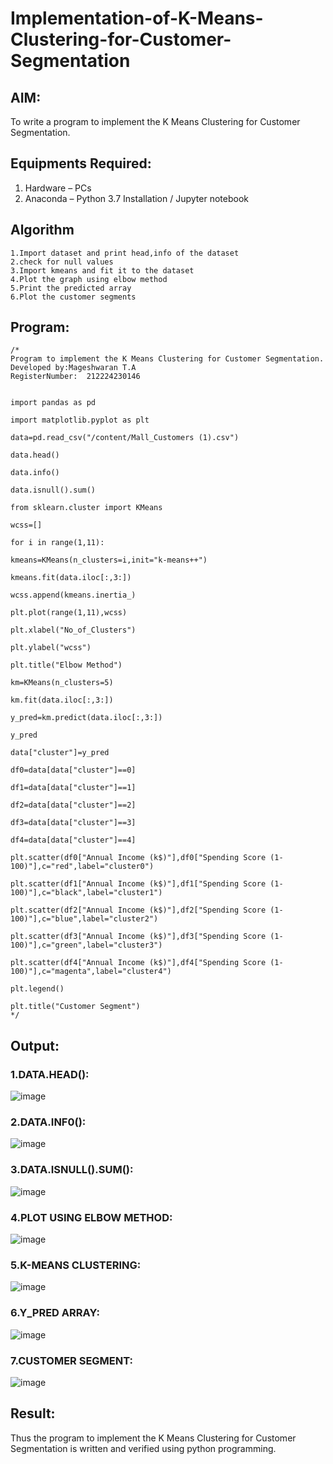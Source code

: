 # Implementation-of-K-Means-Clustering-for-Customer-Segmentation

## AIM:
To write a program to implement the K Means Clustering for Customer Segmentation.

## Equipments Required:
1. Hardware – PCs
2. Anaconda – Python 3.7 Installation / Jupyter notebook

## Algorithm
    1.Import dataset and print head,info of the dataset
    2.check for null values
    3.Import kmeans and fit it to the dataset
    4.Plot the graph using elbow method
    5.Print the predicted array
    6.Plot the customer segments

## Program:
```
/*
Program to implement the K Means Clustering for Customer Segmentation.
Developed by:Mageshwaran T.A 
RegisterNumber:  212224230146


import pandas as pd

import matplotlib.pyplot as plt

data=pd.read_csv("/content/Mall_Customers (1).csv")

data.head()

data.info()

data.isnull().sum()

from sklearn.cluster import KMeans

wcss=[]

for i in range(1,11):

kmeans=KMeans(n_clusters=i,init="k-means++")

kmeans.fit(data.iloc[:,3:])

wcss.append(kmeans.inertia_)

plt.plot(range(1,11),wcss)

plt.xlabel("No_of_Clusters")

plt.ylabel("wcss")

plt.title("Elbow Method")

km=KMeans(n_clusters=5)

km.fit(data.iloc[:,3:])

y_pred=km.predict(data.iloc[:,3:])

y_pred

data["cluster"]=y_pred

df0=data[data["cluster"]==0]

df1=data[data["cluster"]==1]

df2=data[data["cluster"]==2]

df3=data[data["cluster"]==3]

df4=data[data["cluster"]==4]

plt.scatter(df0["Annual Income (k$)"],df0["Spending Score (1-100)"],c="red",label="cluster0")

plt.scatter(df1["Annual Income (k$)"],df1["Spending Score (1-100)"],c="black",label="cluster1")

plt.scatter(df2["Annual Income (k$)"],df2["Spending Score (1-100)"],c="blue",label="cluster2")

plt.scatter(df3["Annual Income (k$)"],df3["Spending Score (1-100)"],c="green",label="cluster3")

plt.scatter(df4["Annual Income (k$)"],df4["Spending Score (1-100)"],c="magenta",label="cluster4")

plt.legend()

plt.title("Customer Segment")
*/
```

## Output:
### 1.DATA.HEAD():
![image](https://github.com/HIRU-VIRU/Implementation-of-K-Means-Clustering-for-Customer-Segmentation/assets/145972122/1af1baf8-ff03-4418-8954-d016511424a5)


### 2.DATA.INF0():
![image](https://github.com/HIRU-VIRU/Implementation-of-K-Means-Clustering-for-Customer-Segmentation/assets/145972122/8aea2495-1396-48a5-8c82-1e370c2f1ac0)


### 3.DATA.ISNULL().SUM():

![image](https://github.com/HIRU-VIRU/Implementation-of-K-Means-Clustering-for-Customer-Segmentation/assets/145972122/c2d37c17-6599-4fe7-bda8-1aa62751cd38)


### 4.PLOT USING ELBOW METHOD:
![image](https://github.com/HIRU-VIRU/Implementation-of-K-Means-Clustering-for-Customer-Segmentation/assets/145972122/082a0349-0b0a-4b5d-a216-84b730ada6dc)


### 5.K-MEANS CLUSTERING:
![image](https://github.com/HIRU-VIRU/Implementation-of-K-Means-Clustering-for-Customer-Segmentation/assets/145972122/ca848331-3981-42e6-a228-2bf605ea646b)

### 6.Y_PRED ARRAY:
![image](https://github.com/HIRU-VIRU/Implementation-of-K-Means-Clustering-for-Customer-Segmentation/assets/145972122/2d12beab-4254-4295-8331-f41137f9583e)






### 7.CUSTOMER SEGMENT:

![image](https://github.com/HIRU-VIRU/Implementation-of-K-Means-Clustering-for-Customer-Segmentation/assets/145972122/feee15df-c7a4-414e-8f76-3ea295d2c6a4)

## Result:
Thus the program to implement the K Means Clustering for Customer Segmentation is written and verified using python programming.
